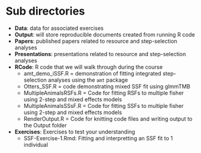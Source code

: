 # Sub directories

- **Data**: data for associated exercises
- **Output**: will store reproducible documents created from running R code 
- **Papers**: published papers related to resource and step-selection analyses
- **Presentations**: presentations related to resource and step-selection analyses
- **RCode**: R code that we will walk through during the course
    - amt_demo_iSSF.R = demonstration of fitting integrated step-selection analyses using the `amt` package
    - Otters_SSF.R = code demonstrating mixed SSF fit using glmmTMB
    - MultipleAnimalsRSFs.R = Code for fitting RSFs to multiple fisher using 2-step and mixed effects models
    - MultipleAnimalsSSsF.R = Code for fitting SSFs to multiple fisher using 2-step and mixed effects models
    - RenderOutput.R = Code for knitting code files and writing output to the Output folder
- **Exercises**:  Exercises to test your understanding
    - SSF-Exercise-1.Rmd:  Fitting and interpretting an SSF fit to 1 individual 